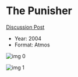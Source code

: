# The Punisher

[Discussion Post](https://www.avsforum.com/threads/bass-eq-for-filtered-movies.2995212/post-56865024)

* Year: 2004
* Format: Atmos

![img 0](https://i.imgur.com/jEyyaLM.jpg)

![img 1](https://i.imgur.com/bIAb2OL.jpg)

